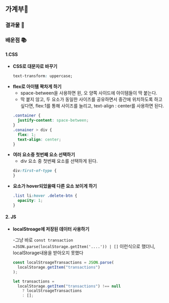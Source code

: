 ## 가계부💸

### 결과물 🌱

### 배운점 📚

#### 1.CSS

- **CSS로 대문자로 바꾸기**
  ```css
  text-transform: uppercase;
  ```
- **flex로 아이템 꽉차게 하기**
  - space-between을 사용하면 왼, 오 양쪽 사이드에 아이템들이 딱 붙는다.
  - 딱 붙지 않고, 두 요소가 동일한 사이즈를 공유하면서 중간에 위치하도록 하고 싶다면, flex:1를 통해 사이즈를 늘리고, text-align : center를 사용하면 된다.
  ```css
  .container {
    justify-content: space-between;
  }
  .conainer > div {
    flex: 1;
    text-align: center;
  }
  ```
- **여러 요소중 첫번째 요소 선택하기**
  - div 요소 중 첫번째 요소를 선택하게 된다.
  ```css
  div:first-of-type {
  }
  ```
- **요소가 hover되었을때 다른 요소 보이게 하기**
  ```css
  .list li:hover .delete-btn {
    opacity: 1;
  }
  ```

#### 2. JS

- **localStroage에 저장된 데이터 사용하기**

  -그냥 바로 `const transaction =JSON.parse(localStorage.getItem('....')) | []` 이런식으로 했더니, localStorage내용을 받아오지 못했다

  ```js
  const localStroageTransactions = JSON.parse(
    localStorage.getItem("transactions")
  );

  let transactions =
    localStorage.getItem("transactions") !== null
      ? localStroageTransactions
      : [];
  ```
